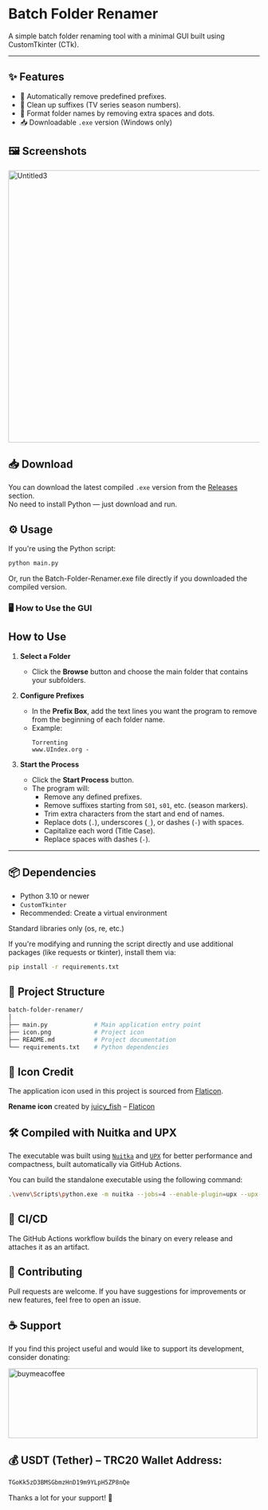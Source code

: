 # Batch Folder Renamer

A simple batch folder renaming tool with a minimal GUI built using CustomTkinter (CTk).  

---

## ✨ Features
- 🚀 Automatically remove predefined prefixes.
- 🧠 Clean up suffixes (TV series season numbers).
- 🔄 Format folder names by removing extra spaces and dots.
- 📥 Downloadable `.exe` version (Windows only)


## 🖼️ Screenshots

<img width="520" height="546" alt="Untitled3" src="https://github.com/user-attachments/assets/15727611-bbc9-4b22-a917-bf1661a35e5f" />

## 📥 Download

You can download the latest compiled `.exe` version from the [Releases](https://github.com/TitanComputer/Batch-Folder-Renamer/releases/latest) section.  
No need to install Python — just download and run.

## ⚙️ Usage

If you're using the Python script:
```bash
python main.py
```
Or, run the Batch-Folder-Renamer.exe file directly if you downloaded the compiled version.

### 🖥️ How to Use the GUI

## How to Use

1. **Select a Folder**  
   - Click the **Browse** button and choose the main folder that contains your subfolders.

2. **Configure Prefixes**  
   - In the **Prefix Box**, add the text lines you want the program to remove from the beginning of each folder name.  
   - Example:  
     ```
     Torrenting
     www.UIndex.org -
     ```

3. **Start the Process**  
   - Click the **Start Process** button.  
   - The program will:
     - Remove any defined prefixes.  
     - Remove suffixes starting from `S01`, `s01`, etc. (season markers).  
     - Trim extra characters from the start and end of names.  
     - Replace dots (`.`), underscores (`_`), or dashes (`-`) with spaces.  
     - Capitalize each word (Title Case).  
     - Replace spaces with dashes (`-`).  

---

## 📦 Dependencies

- Python 3.10 or newer
- `CustomTkinter`
- Recommended: Create a virtual environment

Standard libraries only (os, re, etc.)

If you're modifying and running the script directly and use additional packages (like requests or tkinter), install them via:
```bash
pip install -r requirements.txt
```

## 📁 Project Structure

```bash
batch-folder-renamer/
│
├── main.py             # Main application entry point
├── icon.png            # Project icon
├── README.md           # Project documentation
└── requirements.txt    # Python dependencies
```
## 🎨 Icon Credit
The application icon used in this project is sourced from [Flaticon](https://www.flaticon.com/free-icons/rename).

**Rename icon** created by [juicy_fish](https://www.flaticon.com/authors/juicy-fish) – [Flaticon](https://www.flaticon.com/)

## 🛠 Compiled with Nuitka and UPX
The executable was built using [`Nuitka`](https://nuitka.net/) and [`UPX`](https://github.com/upx/upx) for better performance and compactness, built automatically via GitHub Actions.

You can build the standalone executable using the following command:

```bash
.\venv\Scripts\python.exe -m nuitka --jobs=4 --enable-plugin=upx --upx-binary="YOUR PATH\upx.exe" --enable-plugin=multiprocessing --lto=yes --enable-plugin=tk-inter --windows-console-mode=disable --follow-imports --windows-icon-from-ico="icon.png" --include-data-files=icon.png=icon.png --python-flag=no_site,no_asserts,no_docstrings --onefile --standalone --msvc=latest --output-filename=Batch-Folder-Renamer main.py
```

## 🚀 CI/CD

The GitHub Actions workflow builds the binary on every release and attaches it as an artifact.

## 🤝 Contributing
Pull requests are welcome.
If you have suggestions for improvements or new features, feel free to open an issue.

## ☕ Support
If you find this project useful and would like to support its development, consider donating:

<a href="http://www.coffeete.ir/Titan"><img width="500" height="140" alt="buymeacoffee" src="https://github.com/user-attachments/assets/8ddccb3e-2afc-4fd9-a782-89464ec7dead" /></a>

## 💰 USDT (Tether) – TRC20 Wallet Address:

```bash
TGoKk5zD3BMSGbmzHnD19m9YLpH5ZP8nQe
```
Thanks a lot for your support! 🙏
